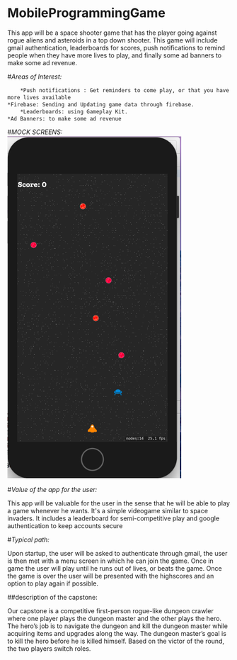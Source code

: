 # MobileProgrammingGame
This app will be a space shooter game that has the player going against rogue aliens and asteroids in a top down shooter. This game will include gmail authentication, leaderboards for scores, push notifications to remind people when they have more lives to play, and finally some ad banners to make some ad revenue. 


#*Areas of Interest:*


        *Push notifications : Get reminders to come play, or that you have more lives available
	*Firebase: Sending and Updating game data through firebase.
        *Leaderboards: using Gameplay Kit.
	*Ad Banners: to make some ad revenue
        








#*MOCK SCREENS:*
![GameScreen](https://github.com/fivepieces/MobileProgrammingGame/blob/master/Images/GameScreen.png)










#*Value of the app for the user:*


This app will be valuable for the user in the sense that he will be able to play a game whenever he wants. It's a simple videogame similar to space invaders. It includes a leaderboard for semi-competitive play and google authentication to keep accounts secure




#*Typical path:*


Upon startup, the user will be asked to authenticate through gmail, the user is then met with a menu screen in which he can join the game. Once in game the user will play until he runs out of lives, or beats the game. Once the game is over the user will be presented with the highscores and an option to play again if possible.










##description of the capstone:


Our capstone is a competitive first-person rogue-like dungeon crawler where one player plays the dungeon master and the other plays the hero. The hero’s job is to navigate the dungeon and kill the dungeon master while acquiring items and upgrades along the way. The dungeon master’s goal is to kill the hero before he is killed himself. Based on the victor of the round, the two players switch roles.
